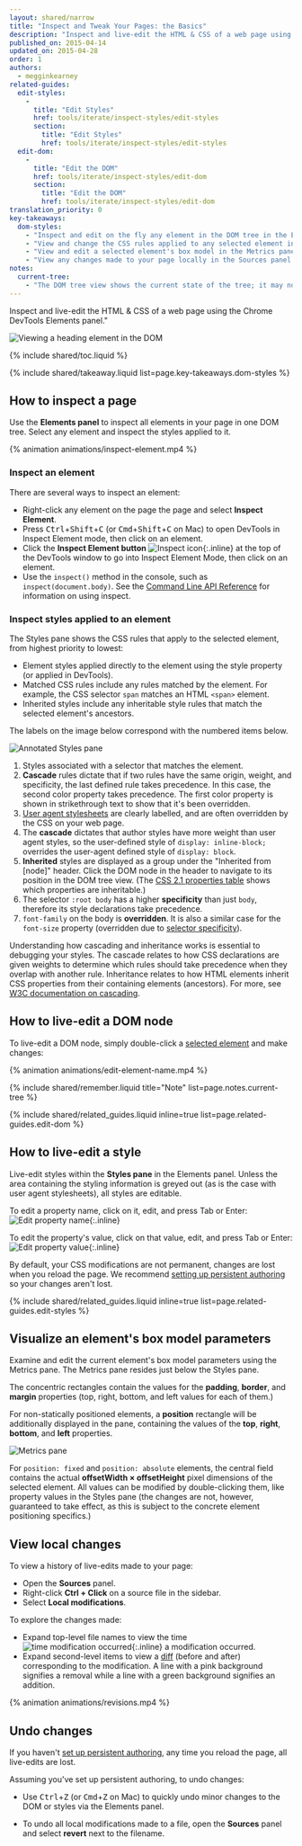 ```yaml
---
layout: shared/narrow
title: "Inspect and Tweak Your Pages: the Basics"
description: "Inspect and live-edit the HTML & CSS of a web page using the Chrome DevTools Elements panel."
published_on: 2015-04-14
updated_on: 2015-04-28
order: 1
authors:
  - megginkearney
related-guides:
  edit-styles:
    -
      title: "Edit Styles"
      href: tools/iterate/inspect-styles/edit-styles
      section:
        title: "Edit Styles"
        href: tools/iterate/inspect-styles/edit-styles
  edit-dom:
    -
      title: "Edit the DOM"
      href: tools/iterate/inspect-styles/edit-dom
      section:
        title: "Edit the DOM"
        href: tools/iterate/inspect-styles/edit-dom
translation_priority: 0
key-takeaways:
  dom-styles:
    - "Inspect and edit on the fly any element in the DOM tree in the Elements panel."
    - "View and change the CSS rules applied to any selected element in the Styles pane."
    - "View and edit a selected element's box model in the Metrics pane."
    - "View any changes made to your page locally in the Sources panel."
notes:
  current-tree:
    - "The DOM tree view shows the current state of the tree; it may not match the HTML that was originally loaded for different reasons. For example, you can modify the DOM tree using JavaScript; the browser engine can try to correct invalid author markup and produce an unexpected DOM."
---
```


<p class="intro">
  Inspect and live-edit the HTML & CSS of a web page using the Chrome DevTools Elements panel."
</p>

![Viewing a heading element in the DOM](imgs/elements-panel.png)

{% include shared/toc.liquid %}

{% include shared/takeaway.liquid list=page.key-takeaways.dom-styles %}

## How to inspect a page

Use the **Elements panel** to inspect all elements in your page in one DOM tree. Select any element and inspect the styles applied to it.

{% animation animations/inspect-element.mp4 %}

### Inspect an element

There are several ways to inspect an element:

* Right-click any element on the page the page and select **Inspect Element**.
* Press <kbd class="kbd">Ctrl</kbd>+<kbd class="kbd">Shift</kbd>+<kbd class="kbd">C</kbd> (or <kbd class="kbd">Cmd</kbd>+<kbd class="kbd">Shift</kbd>+<kbd class="kbd">C</kbd> on Mac) to open DevTools in Inspect Element mode, then click on an element.
* Click the **Inspect Element button** ![Inspect icon](imgs/inspect-icon.png){:.inline} at the top of the DevTools window to go into Inspect Element Mode, then click on an element.
* Use the `inspect()` method in the console, such as `inspect(document.body)`. See the [Command Line API Reference](/web/tools/javascript/command-line/command-line-reference) for information on using inspect.

### Inspect styles applied to an element

The Styles pane shows the CSS rules that apply to the selected element, from highest priority to lowest:

* Element styles applied directly to the element using the style property (or applied in DevTools).
* Matched CSS rules include any rules matched by the element. For example, the CSS selector `span` matches an HTML `<span>` element.
* Inherited styles include any inheritable style rules that match the selected element's ancestors.

The labels on the image below correspond with the numbered items below.

![Annotated Styles pane](imgs/styles-annotated.png)

1. Styles associated with a selector that matches the element.
2. **Cascade** rules dictate that if two rules have the same origin, weight, and specificity, the last defined rule takes precedence. In this case, the second color property takes precedence. The first color property is shown in strikethrough text to show that it's been overridden.
3. [User agent stylesheets](http://meiert.com/en/blog/20070922/user-agent-style-sheets/) are clearly labelled, and are often overridden by the CSS on your web page.
4. The **cascade** dictates that author styles have more weight than user agent styles, so the user-defined style of `display: inline-block;` overrides the user-agent defined style of `display: block`.
5. **Inherited** styles are displayed as a group under the "Inherited from [node]" header. Click the DOM node in the header to navigate to its position in the DOM tree view. (The [CSS 2.1 properties table](http://www.w3.org/TR/CSS21/propidx.html) shows which properties are inheritable.)
6. The selector `:root body` has a higher **specificity** than just `body`, therefore its style declarations take precedence.
7. `font-family` on the body is **overridden**. It is also a similar case for the `font-size` property (overridden due to [selector specificity](http://www.w3.org/TR/css3-selectors/#specificity)).

Understanding how cascading and inheritance works is essential to debugging your styles. The cascade relates to how CSS declarations are given weights to determine which rules should take precedence when they overlap with another rule. Inheritance relates to how HTML elements inherit CSS properties from their containing elements (ancestors). For more, see [W3C documentation on cascading](http://www.w3.org/TR/CSS2/cascade.html).

## How to live-edit a DOM node

To live-edit a DOM node, simply double-click a [selected element](#inspect-an-element) and make changes:

{% animation animations/edit-element-name.mp4 %}

{% include shared/remember.liquid title="Note" list=page.notes.current-tree %}

{% include shared/related_guides.liquid inline=true list=page.related-guides.edit-dom %}

## How to live-edit a style

Live-edit styles within the **Styles pane** in the Elements panel. Unless the area containing the styling information is greyed out (as is the case with user agent stylesheets), all styles are editable.

To edit a property name, click on it, edit, and press Tab or Enter: ![Edit property name](imgs/image_20.png){:.inline}

To edit the property's value, click on that value, edit, and press Tab or Enter: ![Edit property value](imgs/image_21.png){:.inline} 

By default, your CSS modifications are not permanent, changes are lost when you reload the page.
We recommend [setting up persistent authoring](/web/tools/setup/workspace/setup-workflow) so your changes aren't lost.

{% include shared/related_guides.liquid inline=true list=page.related-guides.edit-styles %}

## Visualize an element's box model parameters

Examine and edit the current element's box model parameters using the Metrics pane.
The Metrics pane resides just below the Styles pane.

The concentric rectangles contain the values for the **padding**, **border**, and **margin** properties (top, right, bottom, and left values for each of them.)

For non-statically positioned elements, a **position** rectangle will be additionally displayed in the pane, containing the values of the **top**, **right**, **bottom**, and **left** properties.

![Metrics pane](imgs/metrics.png)

For `position: fixed` and `position: absolute` elements, the central field contains the actual **offsetWidth × offsetHeight** pixel dimensions of the selected element.
All values can be modified by double-clicking them, like property values in the Styles pane (the changes are not, however, guaranteed to take effect, as this is subject to the concrete element positioning specifics.)

## View local changes

To view a history of live-edits made to your page:

* Open the **Sources** panel.
* Right-click **Ctrl + Click** on a source file in the sidebar.
* Select **Local modifications**.

To explore the changes made:

* Expand top-level file names to view the time ![time modification occurred](imgs/image_25.png){:.inline} a modification occurred.
* Expand second-level items to view a [diff](http://en.wikipedia.org/wiki/Diff) (before and after) corresponding to the modification. A line with a pink background signifies a removal while a line with a green background signifies an addition.

{% animation animations/revisions.mp4 %}

## Undo changes

If you haven't [set up persistent authoring](/web/tools/setup/workspace/setup-workflow), any time you reload the page, all live-edits are lost.

Assuming you've set up persistent authoring, to undo changes:

* Use <kbd class="kbd">Ctrl</kbd>+<kbd class="kbd">Z</kbd> (or <kbd class="kbd">Cmd</kbd>+<kbd class="kbd">Z</kbd> on Mac) to quickly undo minor changes to the DOM or styles via the Elements panel.

* To undo all local modifications made to a file, open the **Sources** panel and select **revert** next to the filename.


